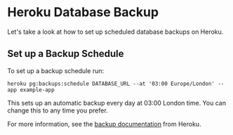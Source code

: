 # Heroku Database Backup

Let's take a look at how to set up scheduled database backups on Heroku.

## Set up a Backup Schedule

To set up a backup schedule run:
```
heroku pg:backups:schedule DATABASE_URL --at '03:00 Europe/London' --app example-app
```

This sets up an automatic backup every day at 03:00 London time. You can change this to any time you prefer.

For more information, see the [backup documentation](https://devcenter.heroku.com/articles/heroku-postgres-backups#scheduled-backups) from Heroku.